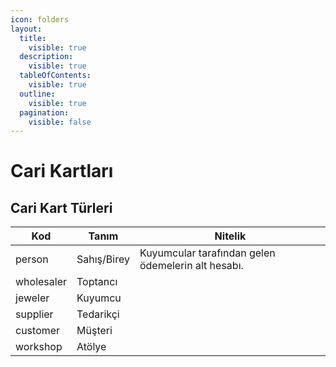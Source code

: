 ```yaml
---
icon: folders
layout:
  title:
    visible: true
  description:
    visible: true
  tableOfContents:
    visible: true
  outline:
    visible: true
  pagination:
    visible: false
---
```


# Cari Kartları

## Cari Kart Türleri

| Kod        | Tanım       | Nitelik                                            |
| ---------- | ----------- | -------------------------------------------------- |
| person     | Sahış/Birey | Kuyumcular tarafından gelen ödemelerin alt hesabı. |
| wholesaler | Toptancı    |                                                    |
| jeweler    | Kuyumcu     |                                                    |
| supplier   | Tedarikçi   |                                                    |
| customer   | Müşteri     |                                                    |
| workshop   | Atölye      |                                                    |
